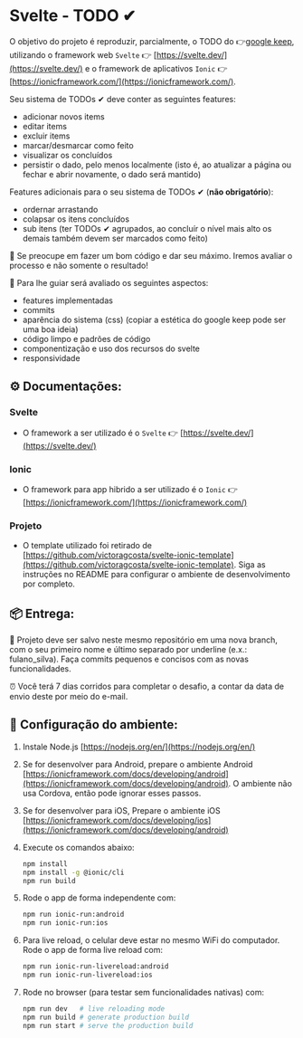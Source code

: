 # Svelte - TODO ✔

O objetivo do projeto é reproduzir, parcialmente, o TODO do 👉[google keep](https://keep.google.com/),
utilizando o framework web `Svelte` 👉 [https://svelte.dev/](https://svelte.dev/) e o framework de
aplicativos `Ionic` 👉 [https://ionicframework.com/](https://ionicframework.com/).

Seu sistema de TODOs ✔ deve conter as seguintes features:
- adicionar novos items
- editar items
- excluir items
- marcar/desmarcar como feito
- visualizar os concluídos
- persistir o dado, pelo menos localmente (isto é, ao atualizar a página ou fechar e abrir novamente, o dado será mantido)

Features adicionais para o seu sistema de TODOs ✔ (**não obrigatório**):
- ordernar arrastando
- colapsar os itens concluídos
- sub itens (ter TODOs ✔ agrupados, ao concluír o nível mais alto os demais também devem ser marcados como feito)

🤗 Se preocupe em fazer um bom código e dar seu máximo. Iremos avaliar o processo e não somente o resultado!

📝 Para lhe guiar será avaliado os seguintes aspectos:
- features implementadas
- commits
- aparência do sistema (css) (copiar a estética do google keep pode ser uma boa ideia)
- código limpo e padrões de código
- componentização e uso dos recursos do svelte
- responsividade


## ⚙️ Documentações:

### Svelte
- O framework a ser utilizado é o `Svelte` 👉 [https://svelte.dev/](https://svelte.dev/)
### Ionic
- O framework para app hibrido a ser utilizado é o `Ionic` 👉 [https://ionicframework.com/](https://ionicframework.com/)
### Projeto
- O template utilizado foi retirado de
  [https://github.com/victoragcosta/svelte-ionic-template](https://github.com/victoragcosta/svelte-ionic-template).
  Siga as instruções no README para configurar o ambiente de desenvolvimento por completo.


## 📦 Entrega:
🦝 Projeto deve ser salvo neste mesmo repositório em uma nova branch, com o seu primeiro nome e último separado por underline (e.x.: fulano_silva). Faça commits pequenos e concisos com as novas funcionalidades.

⏰ Você terá 7 dias corridos para completar o desafio, a contar da data de envio deste por meio do e-mail.

## 🔧 Configuração do ambiente:

1. Instale Node.js [https://nodejs.org/en/](https://nodejs.org/en/)
2. Se for desenvolver para Android, prepare o ambiente Android
   [https://ionicframework.com/docs/developing/android](https://ionicframework.com/docs/developing/android).
   O ambiente não usa Cordova, então pode ignorar esses passos.
3. Se for desenvolver para iOS, Prepare o ambiente iOS
   [https://ionicframework.com/docs/developing/ios](https://ionicframework.com/docs/developing/android)
4. Execute os comandos abaixo:

   ```sh
   npm install
   npm install -g @ionic/cli
   npm run build
   ```

5. Rode o app de forma independente com:
   ```sh
   npm run ionic-run:android
   npm run ionic-run:ios
   ```
6. Para live reload, o celular deve estar no mesmo WiFi do computador.
   Rode o app de forma live reload com:
   ```sh
   npm run ionic-run-livereload:android
   npm run ionic-run-livereload:ios
   ```
7. Rode no browser (para testar sem funcionalidades nativas) com:
   ```sh
   npm run dev   # live reloading mode
   npm run build # generate production build
   npm run start # serve the production build
   ```
